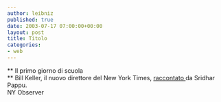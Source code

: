 ```yaml
---
author: leibniz
published: true
date: 2003-07-17 07:00:00+00:00
layout: post
title: Titolo
categories:
- web
---
```


 **   Il primo giorno di scuola   
** Bill Keller, il nuovo direttore del New York Times,  [ raccontato ](http://www2.observer.com/observer/pages/frontpage1.asp) da Sridhar Pappu.   
NY Observer
